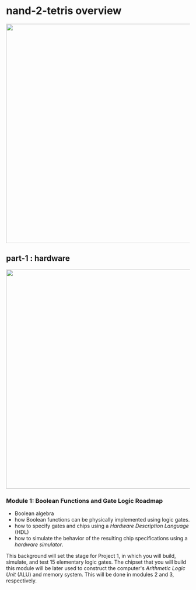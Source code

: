 # nand-2-tetris overview

<img src="https://res.cloudinary.com/dri8yyakb/image/upload/v1607599954/Screenshot_from_2020-12-10_12-24-38_jeknky.png" width=600>



## part-1 : hardware 

<img src="https://res.cloudinary.com/dri8yyakb/image/upload/v1607600810/Screenshot_from_2020-12-10_12-46-32_ysiqxt.png" width=600/>



### Module 1: Boolean Functions and Gate Logic Roadmap

- Boolean algebra
- how Boolean functions can be physically implemented using logic gates. 
- how to specify gates and chips using a *Hardware Description Language* (HDL)
- how to simulate the behavior of the resulting chip specifications using a *hardware simulator*. 

This background will set the stage for Project 1, in which you will build, simulate, and test 15 elementary logic gates. The chipset that you will build this module will be later used to construct the computer's *Arithmetic Logic Unit* (ALU) and memory system. This will be done in modules 2 and 3, respectively.

